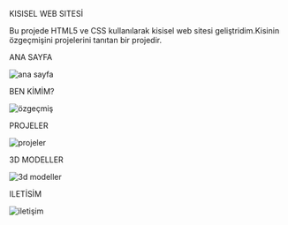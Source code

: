 KISISEL WEB SITESİ

Bu projede HTML5 ve CSS kullanılarak kisisel web sitesi geliştridim.Kisinin özgeçmişini projelerini tanıtan bir projedir.

ANA SAYFA

![ana sayfa](https://github.com/emirhandurmus61/Kisisel-Web-Sitesi/assets/165847034/c37ba02b-7cbc-4b2a-96b0-9bf4a99c86e9)

BEN KİMİM?

![özgeçmiş](https://github.com/emirhandurmus61/Kisisel-Web-Sitesi/assets/165847034/2edb161b-9a20-44f0-86b6-5fdac671e02b)

PROJELER

![projeler](https://github.com/emirhandurmus61/Kisisel-Web-Sitesi/assets/165847034/653508f4-29c2-40ea-9c4d-77170df35810)

3D MODELLER

![3d modeller](https://github.com/emirhandurmus61/Kisisel-Web-Sitesi/assets/165847034/0f7da410-9293-48f5-9845-730e103d0bc3)

ILETİSİM

![iletişim](https://github.com/emirhandurmus61/Kisisel-Web-Sitesi/assets/165847034/0f480347-1b92-4026-a0ab-27eb9ca512c7)
